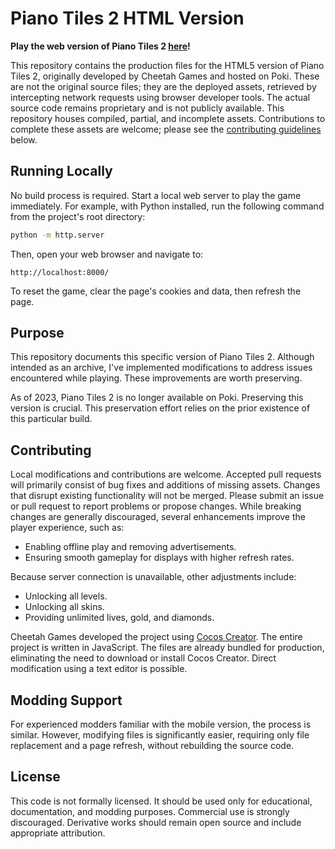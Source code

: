 # Piano Tiles 2 HTML Version

**Play the web version of Piano Tiles 2 [here](https://tastyforreal.github.io/pianotiles2web/)!**

This repository contains the production files for the HTML5 version of Piano Tiles 2, originally developed by Cheetah Games and hosted on Poki. These are not the original source files; they are the deployed assets, retrieved by intercepting network requests using browser developer tools. The actual source code remains proprietary and is not publicly available. This repository houses compiled, partial, and incomplete assets. Contributions to complete these assets are welcome; please see the [contributing guidelines](#contributing) below.

## Running Locally

No build process is required. Start a local web server to play the game immediately. For example, with Python installed, run the following command from the project's root directory:

```sh
python -m http.server
```

Then, open your web browser and navigate to:

```
http://localhost:8000/
```

To reset the game, clear the page's cookies and data, then refresh the page.

## Purpose

This repository documents this specific version of Piano Tiles 2. Although intended as an archive, I've implemented modifications to address issues encountered while playing. These improvements are worth preserving.

As of 2023, Piano Tiles 2 is no longer available on Poki. Preserving this version is crucial. This preservation effort relies on the prior existence of this particular build.

## Contributing

Local modifications and contributions are welcome. Accepted pull requests will primarily consist of bug fixes and additions of missing assets. Changes that disrupt existing functionality will not be merged. Please submit an issue or pull request to report problems or propose changes. While breaking changes are generally discouraged, several enhancements improve the player experience, such as:

- Enabling offline play and removing advertisements.
- Ensuring smooth gameplay for displays with higher refresh rates.

Because server connection is unavailable, other adjustments include:

- Unlocking all levels.
- Unlocking all skins.
- Providing unlimited lives, gold, and diamonds.

Cheetah Games developed the project using [Cocos Creator](https://www.cocos.com/en/creator). The entire project is written in JavaScript. The files are already bundled for production, eliminating the need to download or install Cocos Creator. Direct modification using a text editor is possible.

## Modding Support

For experienced modders familiar with the mobile version, the process is similar. However, modifying files is significantly easier, requiring only file replacement and a page refresh, without rebuilding the source code.

## License

This code is not formally licensed. It should be used only for educational, documentation, and modding purposes. Commercial use is strongly discouraged. Derivative works should remain open source and include appropriate attribution.
